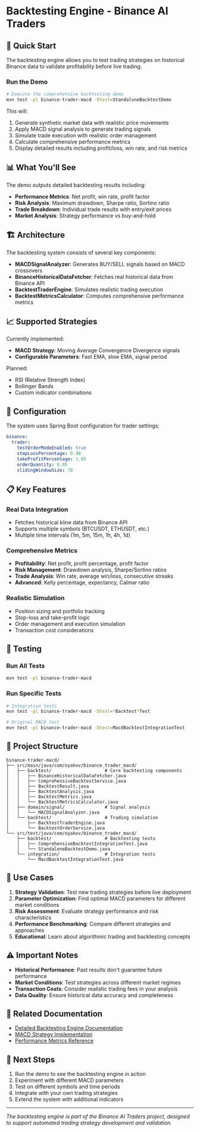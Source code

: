 # Backtesting Engine - Binance AI Traders

## 🚀 Quick Start

The backtesting engine allows you to test trading strategies on historical Binance data to validate profitability before live trading.

### Run the Demo

```bash
# Execute the comprehensive backtesting demo
mvn test -pl binance-trader-macd -Dtest=StandaloneBacktestDemo
```

This will:
1. Generate synthetic market data with realistic price movements
2. Apply MACD signal analysis to generate trading signals
3. Simulate trade execution with realistic order management
4. Calculate comprehensive performance metrics
5. Display detailed results including profit/loss, win rate, and risk metrics

## 📊 What You'll See

The demo outputs detailed backtesting results including:

- **Performance Metrics**: Net profit, win rate, profit factor
- **Risk Analysis**: Maximum drawdown, Sharpe ratio, Sortino ratio  
- **Trade Breakdown**: Individual trade results with entry/exit prices
- **Market Analysis**: Strategy performance vs buy-and-hold

## 🏗️ Architecture

The backtesting system consists of several key components:

- **MACDSignalAnalyzer**: Generates BUY/SELL signals based on MACD crossovers
- **BinanceHistoricalDataFetcher**: Fetches real historical data from Binance API
- **BacktestTraderEngine**: Simulates realistic trading execution
- **BacktestMetricsCalculator**: Computes comprehensive performance metrics

## 📈 Supported Strategies

Currently implemented:
- **MACD Strategy**: Moving Average Convergence Divergence signals
- **Configurable Parameters**: Fast EMA, slow EMA, signal period

Planned:
- RSI (Relative Strength Index)
- Bollinger Bands
- Custom indicator combinations

## 🔧 Configuration

The system uses Spring Boot configuration for trader settings:

```yaml
binance:
  trader:
    testOrderModeEnabled: true
    stopLossPercentage: 0.98
    takeProfitPercentage: 1.05
    orderQuantity: 0.05
    slidingWindowSize: 78
```

## 📋 Key Features

### Real Data Integration
- Fetches historical kline data from Binance API
- Supports multiple symbols (BTCUSDT, ETHUSDT, etc.)
- Multiple time intervals (1m, 5m, 15m, 1h, 4h, 1d)

### Comprehensive Metrics
- **Profitability**: Net profit, profit percentage, profit factor
- **Risk Management**: Drawdown analysis, Sharpe/Sortino ratios
- **Trade Analysis**: Win rate, average win/loss, consecutive streaks
- **Advanced**: Kelly percentage, expectancy, Calmar ratio

### Realistic Simulation
- Position sizing and portfolio tracking
- Stop-loss and take-profit logic
- Order management and execution simulation
- Transaction cost considerations

## 🧪 Testing

### Run All Tests
```bash
mvn test -pl binance-trader-macd
```

### Run Specific Tests
```bash
# Integration tests
mvn test -pl binance-trader-macd -Dtest=*Backtest*Test

# Original MACD test
mvn test -pl binance-trader-macd -Dtest=MacdBacktestIntegrationTest
```

## 📁 Project Structure

```
binance-trader-macd/
├── src/main/java/com/oyakov/binance_trader_macd/
│   ├── backtest/                    # Core backtesting components
│   │   ├── BinanceHistoricalDataFetcher.java
│   │   ├── ComprehensiveBacktestService.java
│   │   ├── BacktestResult.java
│   │   ├── BacktestAnalysis.java
│   │   ├── BacktestMetrics.java
│   │   └── BacktestMetricsCalculator.java
│   ├── domain/signal/               # Signal analysis
│   │   └── MACDSignalAnalyzer.java
│   └── backtest/                    # Trading simulation
│       ├── BacktestTraderEngine.java
│       └── BacktestOrderService.java
└── src/test/java/com/oyakov/binance_trader_macd/
    ├── backtest/                    # Backtesting tests
    │   ├── ComprehensiveBacktestIntegrationTest.java
    │   └── StandaloneBacktestDemo.java
    └── integration/                 # Integration tests
        └── MacdBacktestIntegrationTest.java
```

## 🎯 Use Cases

1. **Strategy Validation**: Test new trading strategies before live deployment
2. **Parameter Optimization**: Find optimal MACD parameters for different market conditions
3. **Risk Assessment**: Evaluate strategy performance and risk characteristics
4. **Performance Benchmarking**: Compare different strategies and approaches
5. **Educational**: Learn about algorithmic trading and backtesting concepts

## ⚠️ Important Notes

- **Historical Performance**: Past results don't guarantee future performance
- **Market Conditions**: Test strategies across different market regimes
- **Transaction Costs**: Consider realistic trading fees in your analysis
- **Data Quality**: Ensure historical data accuracy and completeness

## 🔗 Related Documentation

- [Detailed Backtesting Engine Documentation](binance-trader-macd/BACKTESTING_ENGINE.md)
- [MACD Strategy Implementation](binance-trader-macd/src/main/java/com/oyakov/binance_trader_macd/domain/signal/MACDSignalAnalyzer.java)
- [Performance Metrics Reference](binance-trader-macd/src/main/java/com/oyakov/binance_trader_macd/backtest/BacktestMetrics.java)

## 🚀 Next Steps

1. Run the demo to see the backtesting engine in action
2. Experiment with different MACD parameters
3. Test on different symbols and time periods
4. Integrate with your own trading strategies
5. Extend the system with additional indicators

---

*The backtesting engine is part of the Binance AI Traders project, designed to support automated trading strategy development and validation.*
